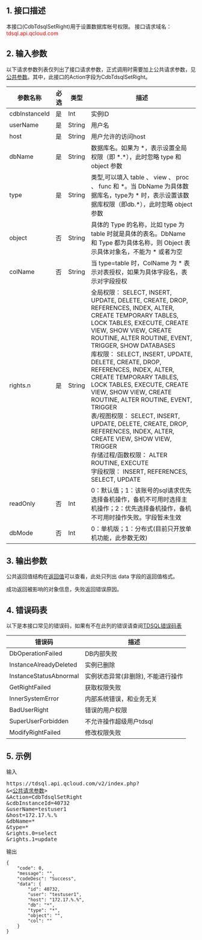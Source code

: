 ## 1. 接口描述
本接口(CdbTdsqlSetRight)用于设置数据库帐号权限。
接口请求域名：<font style="color:red">tdsql.api.qcloud.com</font>

## 2. 输入参数
以下请求参数列表仅列出了接口请求参数，正式调用时需要加上公共请求参数，见[公共参数](http://tce.fsphere.cn/document/api/213/6976
)。其中，此接口的Action字段为CdbTdsqlSetRight。

| 参数名称 | 必选  | 类型 | 描述 |
|---------|---------|---------|---------|
| cdbInstanceId | 是 | Int | 实例ID|
| userName | 是 | String | 用户名|
| host | 是 | String | 用户允许的访问host|
| dbName | 是 | String | 数据库名。如果为 \*，表示设置全局权限（即 \*.\*），此时忽略 type 和 object 参数|
| type | 是 | String | 类型,可以填入 table 、 view 、 proc 、 func 和 \*。当 DbName 为具体数据库名，type为 \* 时，表示设置该数据库权限（即db.*），此时忽略 object 参数|
| object | 否 | String | 具体的 Type 的名称，比如 type 为 table 时就是具体的表名。DbName 和 Type 都为具体名称，则 Object 表示具体对象名，不能为 \* 或者为空|
| colName | 否 | String | 当 type=table 时，ColName 为 \* 表示对表授权，如果为具体字段名，表示对字段授权|
| rights.n | 是 | String | 全局权限： SELECT, INSERT, UPDATE, DELETE, CREATE, DROP, REFERENCES, INDEX, ALTER, CREATE TEMPORARY TABLES, LOCK TABLES, EXECUTE, CREATE VIEW, SHOW VIEW, CREATE ROUTINE, ALTER ROUTINE, EVENT, TRIGGER, SHOW DATABASES <br> 库权限： SELECT, INSERT, UPDATE, DELETE, CREATE, DROP, REFERENCES, INDEX, ALTER, CREATE TEMPORARY TABLES, LOCK TABLES, EXECUTE, CREATE VIEW, SHOW VIEW, CREATE ROUTINE, ALTER ROUTINE, EVENT, TRIGGER <br>表/视图权限： SELECT, INSERT, UPDATE, DELETE, CREATE, DROP, REFERENCES, INDEX, ALTER, CREATE VIEW, SHOW VIEW, TRIGGER <br>存储过程/函数权限： ALTER ROUTINE, EXECUTE <br>字段权限： INSERT, REFERENCES, SELECT, UPDATE|
| readOnly | 否 | Int | 0：默认值；1：该账号的sql请求优先选择备机操作，备机不可用时选择主机操作；2：优先选择备机操作，备机不可用时操作失败。字段暂未生效|
| dbMode | 否 | Int | 0：单机版；1：分布式(目前只开放单机功能，此参数无效)|

## 3. 输出参数
公共返回值结构在[返回值](http://tce.fsphere.cn/document/api/213/6976
)可以查看，此处只列出 data 字段的返回值格式。

成功返回被影响的对象信息，失败返回错误原因。
## 4. 错误码表

以下是本接口常见的错误码，如果有不在此列的错误请查阅[TDSQL错误码表](/doc/api/309/7150)

| 错误码 | 描述 |
|---------|---------|
| DbOperationFailed | DB内部失败 |
| InstanceAlreadyDeleted | 实例已删除 |
| InstanceStatusAbnormal | 实例状态异常(非删除), 不能进行操作 |
| GetRightFailed | 获取权限失败 |
| InnerSystemError | 内部系统错误，和业务无关 |
| BadUserRight | 错误的用户权限 |
| SuperUserForbidden | 不允许操作超级用户tdsql |
| ModifyRightFailed | 修改权限失败 |
## 5. 示例
输入
<pre>
https://tdsql.api.qcloud.com/v2/index.php?
&<<a href="http://tce.fsphere.cn/doc/api/229/6976">公共请求参数</a>>
&Action=CdbTdsqlSetRight
&cdbInstanceId=40732
&userName=testuser1
&host=172.17.%.%
&dbName=*
&type=*
&rights.0=select
&rights.1=update
</pre>

输出
```
{
    "code": 0,
    "message": "",
    "codeDesc": "Success",
    "data": {
        "id": 40732,
        "user": "testuser1",
        "host": "172.17.%.%",
        "db": "*",
        "type": "*",
        "object": "",
        "col": ""
    }
}
```
